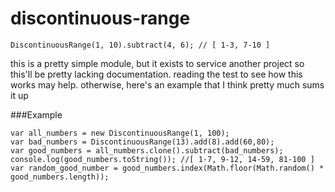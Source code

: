 discontinuous-range
===================

```
DiscontinuousRange(1, 10).subtract(4, 6); // [ 1-3, 7-10 ]
```

this is a pretty simple module, but it exists to service another project
so this'll be pretty lacking documentation. 
reading the test to see how this works may help.  otherwise, here's an example
that I think pretty much sums it up


###Example
```
var all_numbers = new DiscontinuousRange(1, 100);
var bad_numbers = DiscontinuousRange(13).add(8).add(60,80);
var good_numbers = all_numbers.clone().subtract(bad_numbers);
console.log(good_numbers.toString()); //[ 1-7, 9-12, 14-59, 81-100 ]
var random_good_number = good_numbers.index(Math.floor(Math.random() * good_numbers.length));
```
